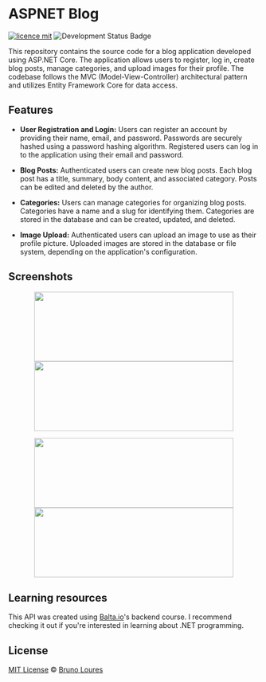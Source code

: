 # ASPNET Blog

[![licence mit](https://img.shields.io/badge/licence-MIT-blue.svg)](https://github.com/louresb/TodoApp/blob/main/LICENSE)
![Development Status Badge](https://img.shields.io/badge/Status-Completed-green)

This repository contains the source code for a blog application developed using ASP.NET Core. The application allows users to register, log in, create blog posts, manage categories, and upload images for their profile. The codebase follows the MVC (Model-View-Controller) architectural pattern and utilizes Entity Framework Core for data access.

## Features

- **User Registration and Login:**
Users can register an account by providing their name, email, and password.
Passwords are securely hashed using a password hashing algorithm.
Registered users can log in to the application using their email and password.

- **Blog Posts:**
Authenticated users can create new blog posts.
Each blog post has a title, summary, body content, and associated category.
Posts can be edited and deleted by the author.

- **Categories:**
Users can manage categories for organizing blog posts.
Categories have a name and a slug for identifying them.
Categories are stored in the database and can be created, updated, and deleted.

- **Image Upload:**
Authenticated users can upload an image to use as their profile picture.
Uploaded images are stored in the database or file system, depending on the application's configuration.

## Screenshots

<div align="center">

<img src="https://github.com/louresb/ASPNET6-Blog/assets/103293696/5dfb4618-3179-4ab9-b877-a07eb395b954" width="400" height="140"> <img src="https://github.com/louresb/ASPNET6-Blog/assets/103293696/cf7d103a-5476-4051-9c78-1c2d2b1d2bb3" width="400" height="140">

<img src="https://github.com/louresb/ASPNET6-Blog/assets/103293696/bd1a57ff-8f45-4cec-8f3e-14cbfd888782" width="400" height="140"> <img src="https://github.com/louresb/ASPNET6-Blog/assets/103293696/89b3a4ec-c41c-4862-ba46-3205d59f1f65" width="400" height="140">
  
</div>

## Learning resources

This API was created using [Balta.io](https://balta.io/)'s backend course. I recommend checking it out if you're interested in learning about .NET programming.

## License
[MIT License](https://github.com/louresb/ASPNET6-Blog/blob/main/LICENSE) © [Bruno Loures](https://github.com/louresb)

